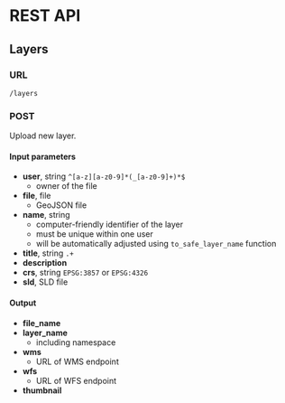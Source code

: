 # REST API

## Layers
### URL
`/layers`
### POST
Upload new layer.

#### Input parameters
- **user**, string `^[a-z][a-z0-9]*(_[a-z0-9]+)*$`
   - owner of the file
- **file**, file
   - GeoJSON file
- **name**, string
   - computer-friendly identifier of the layer
   - must be unique within one user
   - will be automatically adjusted using `to_safe_layer_name` function
- **title**, string `.+`
- **description**
- **crs**, string `EPSG:3857` or `EPSG:4326`
- **sld**, SLD file

#### Output
- **file_name**
- **layer_name**
   - including namespace
- **wms**
   - URL of WMS endpoint
- **wfs**
   - URL of WFS endpoint
- **thumbnail**
